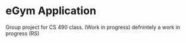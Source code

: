 # eGym Application
Group project for CS 490 class. (Work in progress) defnintely a work in progress (RS)
